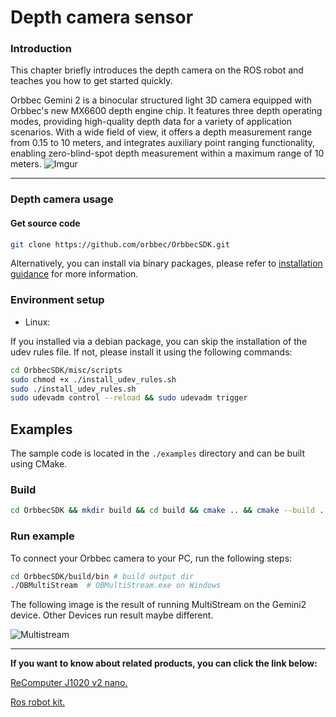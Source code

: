 # Depth camera sensor

### Introduction

This chapter briefly introduces the depth camera on the ROS robot and teaches you how to get started quickly.

Orbbec Gemini 2 is a binocular structured light 3D camera equipped with Orbbec's new MX6600 depth engine chip. It features three depth operating modes, providing high-quality depth data for a variety of application scenarios. With a wide field of view, it offers a depth measurement range from 0.15 to 10 meters, and integrates auxiliary point ranging functionality, enabling zero-blind-spot depth measurement within a maximum range of 10 meters.
![Imgur](https://i.imgur.com/qtx6uda.jpg)

---

### Depth camera usage


#### Get source code

```bash
git clone https://github.com/orbbec/OrbbecSDK.git
```

Alternatively, you can install via binary packages, please refer to [installation guidance](doc/tutorial/English/Installation_guidance.md) for more information.

### Environment setup

* Linux:

If you installed via a debian package, you can skip the installation of the udev rules file. If not, please install it using the following commands:

```bash
cd OrbbecSDK/misc/scripts
sudo chmod +x ./install_udev_rules.sh
sudo ./install_udev_rules.sh
sudo udevadm control --reload && sudo udevadm trigger
```


## Examples

The sample code is located in the `./examples` directory and can be built using CMake.

### Build

```bash
cd OrbbecSDK && mkdir build && cd build && cmake .. && cmake --build . --config Release
```

### Run example

To connect your Orbbec camera to your PC, run the following steps:

```bash
cd OrbbecSDK/build/bin # build output dir
./OBMultiStream  # OBMultiStream.exe on Windows
```

The following image is the result of running MultiStream on the Gemini2 device. Other Devices run result maybe different.

![Multistream](https://i.imgur.com/3bBEggL.png)


---
  **If you want to know about related products, you can click the link below:**
  
  [ReComputer J1020 v2 nano. ](https://www.seeedstudio.com/reComputer-J1020-v2-p-5498.html)
  
  [Ros robot kit. ](https://www.aliexpress.us/item/3256801169020544.html?gatewayAdapt=glo2usa)

  

